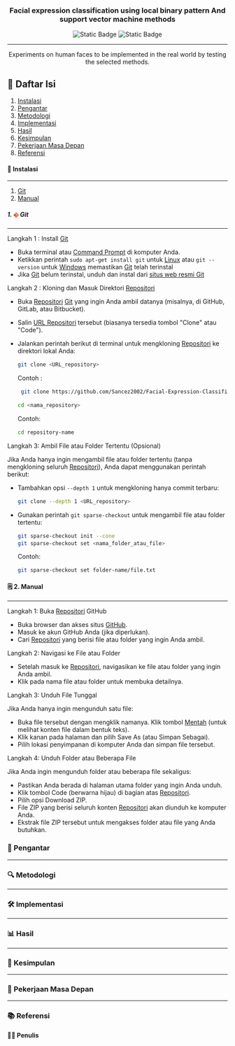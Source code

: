 <h3 align="center">Facial expression classification using local binary pattern And support vector machine methods</h3>

<div align="center">

<img alt="Static Badge" src="https://img.shields.io/badge/python-%23244E71?style=for-the-badge&logo=python&labelColor=%23FFE569">
<img alt="Static Badge" src="https://img.shields.io/badge/Opencv-%23FFFFFF?style=for-the-badge&logo=opencv&labelColor=%23000000">

</div>

---

<p align="center"> Experiments on human faces to be implemented in the real world by testing the selected methods.<!DOCTYPE html>

## 📝 Daftar Isi

1. [Instalasi](#-instalasi)
2. [Pengantar](#-pengantar)
3. [Metodologi](#-metodologi)
4. [Implementasi](#️-implementasi)
5. [Hasil](#-hasil)
6. [Kesimpulan](#-kesimpulan)
7. [Pekerjaan Masa Depan](#-pekerjaan-masa-depan)
8. [Referensi](#-referensi)

#### 📝 Instalasi

---

1. [Git](#1--git-1)
2. [Manual](#️-2-manual-1)

##### 1. <img alt="Git" src="./Additional/Image/Git.png" width = 12 px align="center"> Git

---

Langkah 1 : Install [Git](./Additional/Pengertian.md)

- Buka terminal atau [Command Prompt](./Additional/Pengertian.md) di komputer Anda.
- Ketikkan perintah `sudo apt-get install git` untuk [Linux](./Additional/Pengertian.md) atau `git --version` untuk [Windows](./Additional/Pengertian.md) memastikan [Git](./Additional/Pengertian.md) telah terinstal
- Jika [Git](./Additional/Pengertian.md) belum terinstal, unduh dan instal dari [situs web resmi Git](https://git-scm.com/)

Langkah 2 : Kloning dan Masuk Direktori [Repositori](./Additional/Pengertian.md)

- Buka [Repositori](./Additional/Pengertian.md) [Git](./Additional/Pengertian.md) yang ingin Anda ambil datanya (misalnya, di GitHub, GitLab, atau Bitbucket).
- Salin [URL Repositori](./Additional/Pengertian.md) tersebut (biasanya tersedia tombol "Clone" atau "Code").
- Jalankan perintah berikut di terminal untuk mengkloning [Repositori](./Additional/Pengertian.md) ke direktori lokal Anda:

  ```bash
  git clone <URL_repository>
  ```

  Contoh :

  ```bash
   git clone https://github.com/Sancez2002/Facial-Expression-Classification-Using-Local-Binary-Pattern-And-Support-Vector-Machine-Methods.git
  ```

  ```bash
  cd <nama_repository>
  ```

  Contoh:

  ```bash
  cd repository-name
  ```

Langkah 3: Ambil File atau Folder Tertentu (Opsional)

Jika Anda hanya ingin mengambil file atau folder tertentu (tanpa mengkloning seluruh [Repositori](./Additional/Pengertian.md)), Anda dapat menggunakan perintah berikut:

- Tambahkan opsi `--depth 1` untuk mengkloning hanya commit terbaru:

  ```bash
  git clone --depth 1 <URL_repository>
  ```

- Gunakan perintah `git sparse-checkout` untuk mengambil file atau folder tertentu:

  ```bash
  git sparse-checkout init --cone
  git sparse-checkout set <nama_folder_atau_file>
  ```

  Contoh:

  ```bash
  git sparse-checkout set folder-name/file.txt
  ```

#### 🗒️ 2. Manual

---

Langkah 1: Buka [Repositori](./Additional/Pengertian.md) GitHub

- Buka browser dan akses situs [GitHub](https://github.com/).
- Masuk ke akun GitHub Anda (jika diperlukan).
- Cari [Repositori](./Additional/Pengertian.md) yang berisi file atau folder yang ingin Anda ambil.

Langkah 2: Navigasi ke File atau Folder

- Setelah masuk ke [Repositori](./Additional/Pengertian.md), navigasikan ke file atau folder yang ingin Anda ambil.
- Klik pada nama file atau folder untuk membuka detailnya.

Langkah 3: Unduh File Tunggal

Jika Anda hanya ingin mengunduh satu file:

- Buka file tersebut dengan mengklik namanya.
  Klik tombol [Mentah](./Additional/Pengertian.md) (untuk melihat konten file dalam bentuk teks).
- Klik kanan pada halaman dan pilih Save As (atau Simpan Sebagai).
- Pilih lokasi penyimpanan di komputer Anda dan simpan file tersebut.

Langkah 4: Unduh Folder atau Beberapa File

Jika Anda ingin mengunduh folder atau beberapa file sekaligus:

- Pastikan Anda berada di halaman utama folder yang ingin Anda unduh.
- Klik tombol Code (berwarna hijau) di bagian atas [Repositori](./Additional/Pengertian.md).
- Pilih opsi Download ZIP.
- File ZIP yang berisi seluruh konten [Repositori](./Additional/Pengertian.md) akan diunduh ke komputer Anda.
- Ekstrak file ZIP tersebut untuk mengakses folder atau file yang Anda butuhkan.

### 📜 Pengantar

---

### 🔍 Metodologi

---

### 🛠️ Implementasi

---

### 📊 Hasil

---

### 🎯 Kesimpulan

---

### 🏃 Pekerjaan Masa Depan

---

### 📚 Referensi

#### ✍🏻 Penulis
